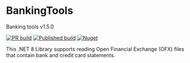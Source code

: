 # BankingTools
Banking tools v1.5.0

[![PR build](https://github.com/jim-dale/BankingTools/actions/workflows/ofxnet-pr.yml/badge.svg)](https://github.com/jim-dale/BankingTools/actions/workflows/ofxnet-pr.yml)
[![Published build](https://github.com/jim-dale/BankingTools/actions/workflows/ofxnet-publish.yml/badge.svg)](https://github.com/jim-dale/BankingTools/actions/workflows/ofxnet-publish.yml)
[![Nuget](https://img.shields.io/nuget/v/OfxNet)](https://www.nuget.org/packages/OfxNet/)

This .NET 8 Library supports reading Open Financial Exchange (OFX) files that contain bank and credit card statements.
